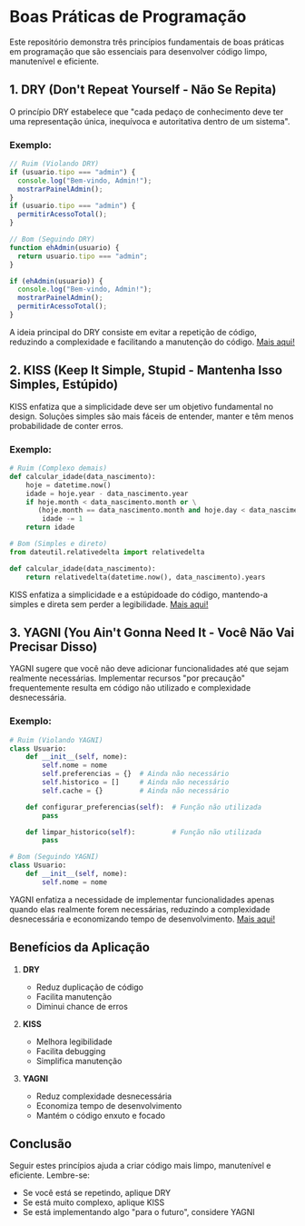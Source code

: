 # Boas Práticas de Programação

Este repositório demonstra três princípios fundamentais de boas práticas em programação que são essenciais para desenvolver código limpo, manutenível e eficiente.

## 1. DRY (Don't Repeat Yourself - Não Se Repita)

O princípio DRY estabelece que "cada pedaço de conhecimento deve ter uma representação única, inequívoca e autoritativa dentro de um sistema".

### Exemplo:

```javascript
// Ruim (Violando DRY)
if (usuario.tipo === "admin") {
  console.log("Bem-vindo, Admin!");
  mostrarPainelAdmin();
}
if (usuario.tipo === "admin") {
  permitirAcessoTotal();
}

// Bom (Seguindo DRY)
function ehAdmin(usuario) {
  return usuario.tipo === "admin";
}

if (ehAdmin(usuario)) {
  console.log("Bem-vindo, Admin!");
  mostrarPainelAdmin();
  permitirAcessoTotal();
}
```

A ideia principal do DRY consiste em evitar a repetição de código, reduzindo a complexidade e facilitando a manutenção do código.
[Mais aqui!](https://github.com/dev-queiroz/good-pratices/tree/main/dry)

## 2. KISS (Keep It Simple, Stupid - Mantenha Isso Simples, Estúpido)

KISS enfatiza que a simplicidade deve ser um objetivo fundamental no design. Soluções simples são mais fáceis de entender, manter e têm menos probabilidade de conter erros.

### Exemplo:

```python
# Ruim (Complexo demais)
def calcular_idade(data_nascimento):
    hoje = datetime.now()
    idade = hoje.year - data_nascimento.year
    if hoje.month < data_nascimento.month or \
       (hoje.month == data_nascimento.month and hoje.day < data_nascimento.day):
        idade -= 1
    return idade

# Bom (Simples e direto)
from dateutil.relativedelta import relativedelta

def calcular_idade(data_nascimento):
    return relativedelta(datetime.now(), data_nascimento).years
```

KISS enfatiza a simplicidade e a estúpidoade do código, mantendo-a simples e direta sem perder a legibilidade.
[Mais aqui!](https://github.com/dev-queiroz/good-pratices/tree/main/kiss)

## 3. YAGNI (You Ain't Gonna Need It - Você Não Vai Precisar Disso)

YAGNI sugere que você não deve adicionar funcionalidades até que sejam realmente necessárias. Implementar recursos "por precaução" frequentemente resulta em código não utilizado e complexidade desnecessária.

### Exemplo:

```python
# Ruim (Violando YAGNI)
class Usuario:
    def __init__(self, nome):
        self.nome = nome
        self.preferencias = {}  # Ainda não necessário
        self.historico = []     # Ainda não necessário
        self.cache = {}         # Ainda não necessário

    def configurar_preferencias(self):  # Função não utilizada
        pass

    def limpar_historico(self):         # Função não utilizada
        pass

# Bom (Seguindo YAGNI)
class Usuario:
    def __init__(self, nome):
        self.nome = nome
```

YAGNI enfatiza a necessidade de implementar funcionalidades apenas quando elas realmente forem necessárias, reduzindo a complexidade desnecessária e economizando tempo de desenvolvimento.
[Mais aqui!](https://github.com/dev-queiroz/good-pratices/tree/main/yagni)

## Benefícios da Aplicação

1. **DRY**

   - Reduz duplicação de código
   - Facilita manutenção
   - Diminui chance de erros

2. **KISS**

   - Melhora legibilidade
   - Facilita debugging
   - Simplifica manutenção

3. **YAGNI**
   - Reduz complexidade desnecessária
   - Economiza tempo de desenvolvimento
   - Mantém o código enxuto e focado

## Conclusão

Seguir estes princípios ajuda a criar código mais limpo, manutenível e eficiente. Lembre-se:

- Se você está se repetindo, aplique DRY
- Se está muito complexo, aplique KISS
- Se está implementando algo "para o futuro", considere YAGNI
